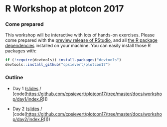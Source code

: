 # R Workshop at plotcon 2017

### Come prepared

This workshop will be interactive with lots of hands-on exercises. Please come prepared with the [preview release of RStudio](https://www.rstudio.com/products/rstudio/download/preview/), and all [the R package dependencies](https://github.com/cpsievert/plotcon17/blob/master/DESCRIPTION) installed on your machine. You can easily install those R packages with:

```r
if (!require(devtools)) install.packages("devtools")
devtools::install_github("cpsievert/plotcon17")
```

### Outline

* Day 1 ([slides](https://cpsievert.github.io/plotcon17/workshop/day1) / [code(https://github.com/cpsievert/plotcon17/tree/master/docs/workshop/day1/index.R)]) 

* Day 2 ([slides](https://cpsievert.github.io/plotcon17/workshop/day2) / [code(https://github.com/cpsievert/plotcon17/tree/master/docs/workshop/day2/index.R)]))


<!--
The workshop will roughly follow this outline (inspired by the [plotly for R book](https://cpsievert.github.io/plotly_book/)):

* A tale of 2 interfaces
    * Converting **ggplot2** via `ggplotly()`.
    * Directly interfacing to plotly.js with `plot_ly()`.
    * Augmenting `ggplotly()` via `layout()` and friends.
    * Accessing and leveraging **ggplot2** internals.
    * Accessing any plot spec via `plotly_json()`.
  
* The `plot_ly()` cookbook
    * Scatter traces
    * Maps
    * Bars & histograms
    * Boxplots
    * 2D frequencies
    * 3D plots

* Arranging multiple views
    * Arranging htmlwidget objects
    * Merging plotly objects into a subplot
    * Navigating many views
  
* Multiple linked views
    * Linking views with shiny
    * Linking views without shiny
    * Linking views "without shiny, inside shiny"

* Animating views
    * Key frame animations
    * Linking animated views
  
### IF WE HAVE TIME
  
* Advanced topics
    * Adding custom behavior with [the plotly.js API](https://plot.ly/javascript/plotlyjs-function-reference) and `htmlwidgets::onRender()`.
    * Translating ggplot2 geoms to plotly
-->
